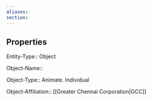 ```yaml
---
aliases: 
section: 
---
```

## Properties

Entity-Type:: Object


Object-Name:: 

Object-Type:: Animate. Individual


Object-Affiliation:: [[Greater Chennai Corporation|GCC]]
